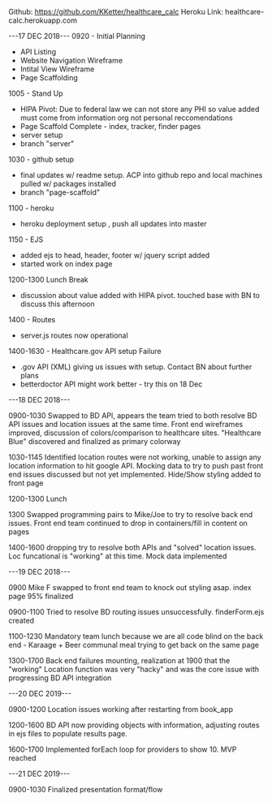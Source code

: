 Github: https://github.com/KKetter/healthcare_calc
Heroku Link: healthcare-calc.herokuapp.com

---17 DEC 2018---
0920 - Initial Planning
  - API Listing
  - Website Navigation Wireframe
  - Intital View Wireframe
  - Page Scaffolding

1005 - Stand Up
  - HIPA Pivot: Due to federal law we can not store any PHI so value added must come from information org not personal reccomendations
  - Page Scaffold Complete - index, tracker, finder pages
  - server setup
  - branch "server"

1030 - github setup
  - final updates w/ readme setup.  ACP into github repo and local machines pulled w/ packages installed
  - branch "page-scaffold"

1100 - heroku
  - heroku deployment setup , push all updates into master

1150 - EJS
  - added ejs to head, header, footer w/ jquery script added
  - started work on index page

1200-1300 Lunch Break
  - discussion about value added with HIPA pivot. touched base with BN to discuss this afternoon

1400 - Routes
  - server.js routes now operational

1400-1630 - Healthcare.gov API setup Failure
  - .gov API (XML) giving us issues with setup. Contact BN about further plans
  - betterdoctor API might work better - try this on 18 Dec

  ---18 DEC 2018---

  0900-1030 Swapped to BD API, appears the team tried to both resolve BD API issues and location issues at the same time.  Front end wireframes improved, discussion of colors/comparison to healthcare sites.  "Healthcare Blue" discovered and finalized as primary colorway

  1030-1145 Identified location routes were not working, unable to assign any location information to hit google API.  Mocking data to try to push past front end issues discussed but not yet implemented.  Hide/Show styling added to front page

  1200-1300 Lunch

  1300 Swapped programming pairs to Mike/Joe to try to resolve back end issues.  Front end team continued to drop in containers/fill in content on pages

  1400-1600 dropping try to resolve both APIs and "solved" location issues.  Loc funcational is "working" at this time.  Mock data implemented

  ---19 DEC 2018---

  0900 Mike F swapped to front end team to knock out styling asap.  index page 95% finalized

  0900-1100 Tried to resolve BD routing issues unsuccessfully.  finderForm.ejs created

  1100-1230 Mandatory team lunch because we are all code blind on the back end - Karaage + Beer communal meal trying to get back on the same page

  1300-1700 Back end failures mounting, realization at 1900 that the "working" Location function was very "hacky" and was the core issue with progressing BD API integration

---20 DEC 2019---

0900-1200 Location issues working after restarting from book_app

1200-1600 BD API now providing objects with information, adjusting routes in ejs files to populate results page.

1600-1700 Implemented forEach loop for providers to show 10.  MVP reached

---21 DEC 2019---

0900-1030 Finalized presentation format/flow


